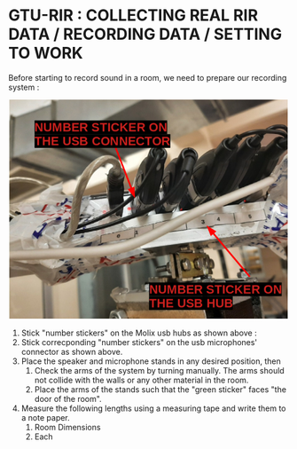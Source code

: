 # GTU-RIR : COLLECTING REAL RIR DATA / RECORDING DATA / SETTING TO WORK


Before starting to record sound in a room, we need to prepare our recording system :

![number_sticker](number_stickers.png)

1. Stick "number stickers" on the Molix usb hubs as shown above :  
2. Stick correcponding "number stickers" on the usb microphones' connector as shown above.
3. Place the speaker and microphone stands in any desired position, then
   1. Check the arms of the system by turning manually. The arms should not collide with the walls or any other material in the room.
   2. Place the arms of the stands such that the "green sticker" faces "the door of the room".
4. Measure the following lengths using a measuring tape and write them to a note paper.
   1. Room Dimensions
   2. Each  

